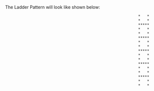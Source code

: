 The Ladder Pattern will look like shown below:

                                                                
                                                                *   *
                                                                *   *
                                                                *****
                                                                *   *
                                                                *   *
                                                                *****
                                                                *   *
                                                                *   *
                                                                *****
                                                                *   *
                                                                *   *
                                                                *****
                                                                *   *
                                                                *   *
                                                                *****
                                                                *   *
                                                                *   *
                                                                